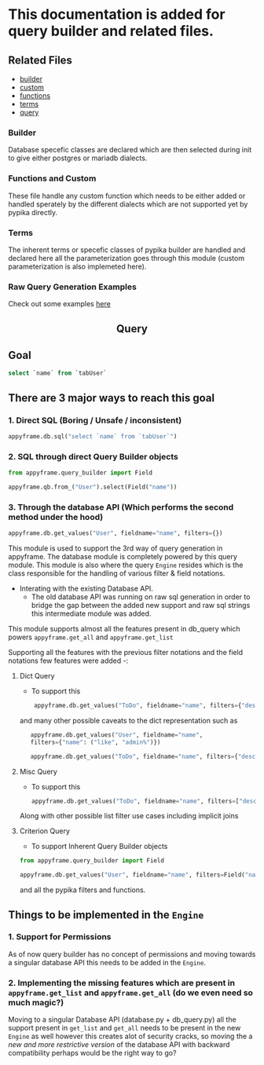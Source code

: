 # This documentation is added for query builder and related files.

## Related Files

- [builder](./builder.py)
- [custom](./custom.py)
- [functions](./functions.py)
- [terms](./terms.py)
- [query](../database/query.py)

### Builder

Database specefic classes are declared which are then selected during init to give either postgres or mariadb dialects.

### Functions and Custom

These file handle any custom function which needs to be either added or handled sperately by the different dialects which are not supported yet by pypika directly.

### Terms

The inherent terms or specefic classes of pypika builder are handled and declared here all the parameterization goes through this module (custom parameterization is also implemeted here).

### Raw Query Generation Examples

Check out some examples [here](https://frappeframework.com/docs/v14/user/en/api/query-builder)

<H2 align="center">Query</H2>

## Goal

```sql
select `name` from `tabUser`
```

## There are 3 major ways to reach this goal

### 1. Direct SQL (Boring / Unsafe / inconsistent)

```python
appyframe.db.sql("select `name` from `tabUser`")
```

### 2. SQL through direct Query Builder objects

```python
from appyframe.query_builder import Field

appyframe.qb.from_("User").select(Field("name"))

```

### 3. Through the database API (Which performs the second method under the hood)

```python
appyframe.db.get_values("User", fieldname="name", filters={})
```

This module is used to support the 3rd way of query generation in appyframe.
The database module is completely powered by this query module.
This module is also where the query `Engine` resides which is the class responsible for the handling of various filter & field notations.

- Interating with the existing Database API.
  - The old database API was running on raw sql generation in order to bridge the gap between the added new support and raw sql strings this intermediate module was added.

This module supports almost all the features present in db_query which powers `appyframe.get_all` and `appyframe.get_list`

Supporting all the features with the previous filter notations and the field notations few features were added -:

1. Dict Query

   - To support this

   ```python
       appyframe.db.get_values("ToDo", fieldname="name", filters={"description": "Something Random"})
   ```

   and many other possible caveats to the dict representation such as

   ```python
      appyframe.db.get_values("User", fieldname="name",
      filters={"name": ("like", "admin%")})

      appyframe.db.get_values("ToDo", fieldname="name", filters={"description": ("in", ["somso%", "someome"])})
   ```

2. Misc Query

   - To support this

     ```python
     appyframe.db.get_values("ToDo", fieldname="name", filters=["description", "=", "someone"])
     ```

   Along with other possible list filter use cases including implicit joins

3. Criterion Query

   - To support Inherent Query Builder objects

   ```python
   from appyframe.query_builder import Field

   appyframe.db.get_values("User", fieldname="name", filters=Field("name") == "Administrator")

   ```

   and all the pypika filters and functions.

## Things to be implemented in the `Engine`

### 1. Support for Permissions

As of now query builder has no concept of permissions and moving towards a singular database API this needs to be added in the `Engine`.

### 2. Implementing the missing features which are present in `appyframe.get_list` and `appyframe.get_all` (do we even need so much magic?)

Moving to a singular Database API (database.py + db_query.py) all the support present in `get_list` and `get_all` needs to be present in the new `Engine` as well however this creates alot of security cracks, so moving the a *new and more restrictive version* of the database API with backward compatibility perhaps would be the right way to go?
